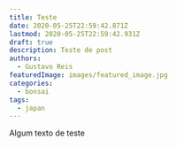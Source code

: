 ```yaml
---
title: Teste
date: 2020-05-25T22:59:42.871Z
lastmod: 2020-05-25T22:59:42.931Z
draft: true
description: Teste de post
authors:
  - Gustavo Reis
featuredImage: images/featured_image.jpg
categories:
  - bonsai
tags:
  - japan
---
```

Algum texto de teste